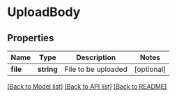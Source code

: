 # UploadBody

## Properties
Name | Type | Description | Notes
------------ | ------------- | ------------- | -------------
**file** | **string** | File to be uploaded | [optional] 

[[Back to Model list]](../../README.md#documentation-for-models) [[Back to API list]](../../README.md#documentation-for-api-endpoints) [[Back to README]](../../README.md)

